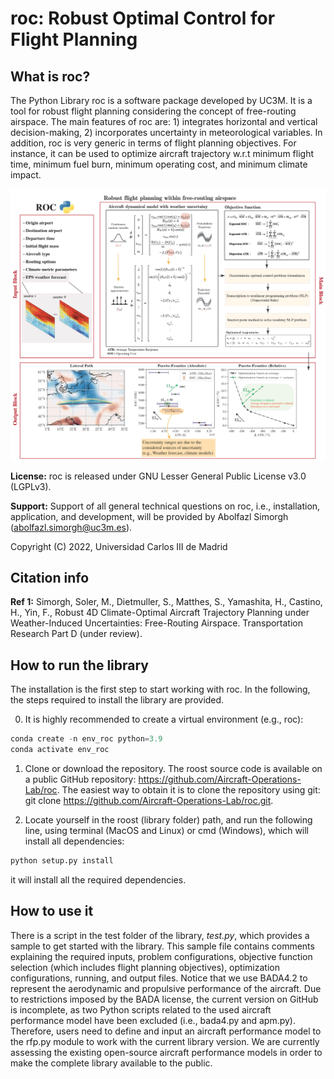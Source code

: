 # roc: Robust Optimal Control for Flight Planning
      
## What is roc?

The Python Library roc is a software package developed by UC3M. It is a tool for robust flight planning considering the concept of free-routing airspace. The main features of roc are: 1) integrates horizontal and vertical decision-making, 2) incorporates uncertainty in meteorological variables. In addition, roc is very generic in terms of flight planning objectives. For instance, it can be used to optimize aircraft trajectory w.r.t minimum flight time, minimum fuel burn, minimum operating cost, and minimum climate impact. 

![alt text](test/Key_Figure.jpg)

**License:** roc is released under GNU Lesser General Public License v3.0 (LGPLv3). 

**Support:** Support of all general technical questions on roc, i.e., installation, application, and development, will be provided by Abolfazl Simorgh (abolfazl.simorgh@uc3m.es). 

Copyright (C) 2022, Universidad Carlos III de Madrid

## Citation info

**Ref 1:** Simorgh, Soler, M., Dietmuller, S., Matthes, S., Yamashita, H., Castino, H., Yin, F., Robust 4D Climate-Optimal Aircraft Trajectory Planning under Weather-Induced Uncertainties: Free-Routing Airspace. Transportation Research Part D (under review).

## How to run the library
The installation is the first step to start working with roc. In the following, the steps required to install the library are provided.

0. It is highly recommended to create a virtual environment (e.g., roc):
```python
conda create -n env_roc python=3.9
conda activate env_roc
```

1. Clone or download the repository. The roost source code is available on a public GitHub repository: https://github.com/Aircraft-Operations-Lab/roc. The easiest way to obtain it is to clone the repository using git: git clone https://github.com/Aircraft-Operations-Lab/roc.git.

2. Locate yourself in the roost (library folder) path, and run the following line, using terminal (MacOS and Linux) or cmd (Windows), which will install all dependencies:
```python
python setup.py install
```
it will install all the required dependencies.

## How to use it
There is a script in the test folder of the library, *test.py*, which provides a sample to get started with the library. This sample file contains comments explaining the required inputs, problem configurations, objective function selection (which includes flight planning objectives), optimization configurations, running, and output files. Notice that we use BADA4.2 to represent the aerodynamic and propulsive performance of the aircraft. Due to restrictions imposed by the BADA license, the current version on GitHub is incomplete, as two Python scripts related to the used aircraft performance model have been excluded (i.e., bada4.py and apm.py). Therefore, users need to define and input an aircraft performance model to the rfp.py module to work with the current library version. We are currently assessing the existing open-source aircraft performance models in order to make the complete library available to the public. 
